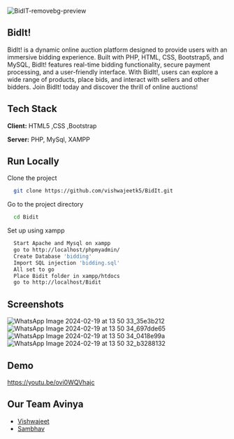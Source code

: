 
![BidIT-removebg-preview](https://github.com/vishwajeetk5/BidIt/assets/119106702/a31f3f35-60c8-4497-ab52-f69c513eced8)

 ## BidIt!

BidIt! is a dynamic online auction platform designed to provide users with an immersive bidding experience. Built with PHP, HTML, CSS, Bootstrap5, and MySQL, BidIt! features real-time bidding functionality, secure payment processing, and a user-friendly interface. With BidIt!, users can explore a wide range of products, place bids, and interact with sellers and other bidders. Join BidIt! today and discover the thrill of online auctions!

## Tech Stack

**Client:** HTML5 ,CSS ,Bootstrap

**Server:**  PHP, MySql, XAMPP


## Run Locally

Clone the project

```bash
  git clone https://github.com/vishwajeetk5/BidIt.git
```

Go to the project directory

```bash
  cd Bidit
```

Set up using xampp

```bash
  Start Apache and Mysql on xampp
  go to http://localhost/phpmyadmin/
  Create Database 'bidding'
  Import SQL injection 'bidding.sql'
  All set to go 
  Place Bidit folder in xampp/htdocs
  go to http://localhost/Bidit

```

## Screenshots

![WhatsApp Image 2024-02-19 at 13 50 33_35e3b212](https://github.com/vishwajeetk5/BidIt/assets/119106702/edf58f8c-4f7a-4c7f-b938-05bc52a5902f)
![WhatsApp Image 2024-02-19 at 13 50 34_697dde65](https://github.com/vishwajeetk5/BidIt/assets/119106702/943829fe-7092-4877-be27-f5eac2b4d1b3)
![WhatsApp Image 2024-02-19 at 13 50 34_0418e99a](https://github.com/vishwajeetk5/BidIt/assets/119106702/a9a843bb-140e-4fb1-a3a8-e593f1c9cbca)
![WhatsApp Image 2024-02-19 at 13 50 32_b3288132](https://github.com/vishwajeetk5/BidIt/assets/119106702/90a5fcf5-0b4e-4e9c-97c7-bbd48158c4ae)

## Demo

https://youtu.be/ovi0WQVhajc

## Our Team Avinya 

- [Vishwajeet](https://github.com/vishwajeetk5)
- [Sambhav](https://github.com/SambhavPatil)
